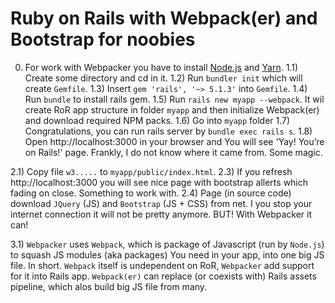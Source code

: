 # Ruby on Rails with Webpack(er) and Bootstrap for noobies

0) For work with Webpacker you have to install [Node.js](https://nodejs.org/en/download/package-manager/)
and [Yarn](https://yarnpkg.com/lang/en/docs/install/).
1.1) Create some directory and cd in it.
1.2) Run `bundler init` which will create `Gemfile`.
1.3) Insert `gem 'rails', '~> 5.1.3'` into `Gemfile`.
1.4) Run `bundle` to install rails gem.
1.5) Run `rails new myapp --webpack`. It wil create RoR app structure in folder `myapp` and then initialize Webpack(er) and download required NPM packs.
1.6) Go into `myapp` folder
1.7) Congratulations, you can run rails server by `bundle exec rails s`.
1.8) Open http://localhost:3000 in your browser and You will see 'Yay! You’re on Rails!' page. Frankly, I do not know where it came from. Some magic.

2.1) Copy file `w3.....` to `myapp/public/index.html`.
2.3) If you refresh http://localhost:3000 you will see nice page with bootstrap allerts which fading on close. Something to work with.
2.4) Page (in source code) download `JQuery` (JS) and `Bootstrap` (JS + CSS) from net. I you stop your internet connection it will not be pretty anymore. BUT! With Webpacker it can!

3.1) `Webpacker` uses `Webpack`, which is package of Javascript (run by `Node.js`) to squash JS modules (aka packages) You need in your app, into one big JS file. In short. `Webpack` itself is undependent on RoR, `Webpacker` add support for it into Rails app. `Webpack(er)` can replace (or coexists with) Rails assets pipeline, which alos build big JS file from many.







